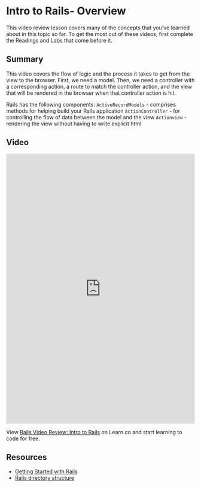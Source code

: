 # Intro to Rails- Overview
This video review lesson covers many of the concepts that you've learned about in this topic so far. To get the most out of these videos, first complete the Readings and Labs that come before it. 

## Summary
This video covers the flow of logic and the process it takes to get from the view to the browser. First, we need a model. Then, we need a controller with a corresponding action, a route to match the controller action, and the view that will be rendered in the browser when that controller action is hit.

Rails has the following components:
`ActiveRecordModels` - comprises methods for helping build your Rails application
`ActionController` - for controlling the flow of data between the model and the view
`Actionview` - rendering the view without having to write explicit html

## Video
<iframe width="100%" height="720" src="https://www.youtube.com/embed/KKQ8lpEyw2g?rel=0&amp;showinfo=0" frameborder="0" allowfullscreen></iframe>

<p class='util--hide'>View <a href='https://learn.co/lessons/rails-video-review-intro-to-rails'>Rails Video Review: Intro to Rails</a> on Learn.co and start learning to code for free.</p>

## Resources
- [Getting Started with Rails](http://guides.rubyonrails.org/getting_started.html)
- [Rails directory structure](https://www.sitepoint.com/a-quick-study-of-the-rails-directory-structure/)

